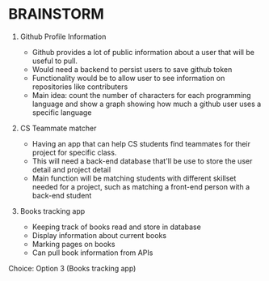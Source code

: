 # BRAINSTORM

1. Github Profile Information
    - Github provides a lot of public information about a user that will be useful to pull.
    - Would need a backend to persist users to save github token
    - Functionality would be to allow user to see information on repositories like contributers
    - Main idea: count the number of characters for each programming language and show a graph showing how much a github user uses a specific language

2. CS Teammate matcher
    - Having an app that can help CS students find teammates for their project for specific class.
    - This will need a back-end database that'll be use to store the user detail and project detail
    - Main function will be matching students with different skillset needed for a project, such as matching a front-end person with a back-end student

3. Books tracking app
    - Keeping track of books read and store in database
    - Display information about current books
    - Marking pages on books
    - Can pull book information from APIs

Choice: Option 3 (Books tracking app)
